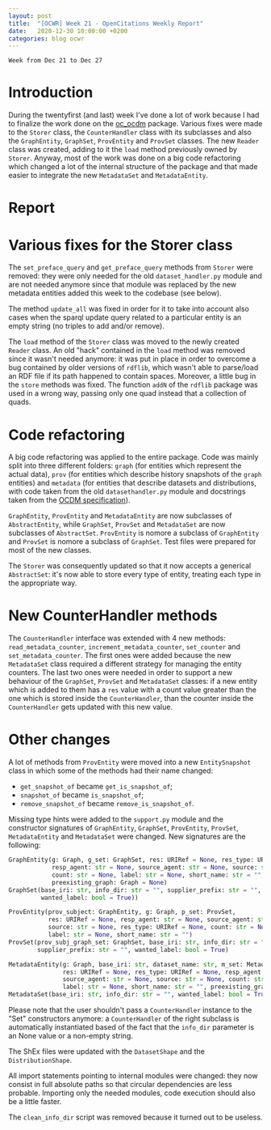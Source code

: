 ```yaml
---
layout: post
title:  "[OCWR] Week 21 - OpenCitations Weekly Report"
date:   2020-12-30 10:00:00 +0200
categories: blog ocwr
---
```

`Week from Dec 21 to Dec 27`

# Introduction
During the twentyfirst (and last) week I've done a lot of work because I had to finalize the work done on the
[oc_ocdm][oc_ocdm_github] package. Various fixes were made to the `Storer` class, the `CounterHandler` class with
its subclasses and also the `GraphEntity`, `GraphSet`, `ProvEntity` and `ProvSet` classes. The new `Reader` class
was created, adding to it the `load` method previously owned by `Storer`. Anyway, most of
the work was done on a big code refactoring which changed a lot of the internal structure of the package and that
made easier to integrate the new `MetadataSet` and `MetadataEntity`.

# Report

# Various fixes for the Storer class
The `set_preface_query` and `get_preface_query` methods from `Storer` were removed: they were only needed for the old
`dataset_handler.py` module and are not needed anymore since that module was replaced by the new metadata entities added
this week to the codebase (see below).

The method `update_all` was fixed in order for it to take into account also cases when the sparql update query related
to a particular entity is an empty string (no triples to add and/or remove).

The `load` method of the `Storer` class was moved to the newly created `Reader` class. An old "hack" contained in the `load`
method was removed since it wasn't needed anymore: it was put in place in order to overcome a bug contained by older versions of 
`rdflib`, which wasn't able to parse/load an RDF file if its path happened to contain spaces. Moreover, a little bug in the
`store` methods was fixed. The function `addN` of the `rdflib` package was used in a wrong way, passing only one quad
instead that a collection of quads.

# Code refactoring
A big code refactoring was applied to the entire package. Code was mainly split into three different folders: `graph` (for
entities which represent the actual data), `prov` (for entities which describe history snapshots of the `graph` entities)
and `metadata` (for entities that describe datasets and distributions, with code taken from the old `datasethandler.py` module
and docstrings taken from the [OCDM specification][ocdm-2.0.1]).

`GraphEntity`, `ProvEntity` and `MetadataEntity` are now subclasses of `AbstractEntity`, while `GraphSet`, `ProvSet` and 
`MetadataSet` are now subclasses of `AbstractSet`. `ProvEntity` is nomore a subclass of `GraphEntity` and `ProvSet` is nomore
a subclass of `GraphSet`. Test files were prepared for most of the new classes.

The `Storer` was consequently updated so that it now accepts a generical `AbstractSet`: it's now able to store every type of
entity, treating each type in the appropriate way.

# New CounterHandler methods
The `CounterHandler` interface was extended with 4 new methods: `read_metadata_counter`, `increment_metadata_counter`,
`set_counter` and `set_metadata_counter`. The first ones were added because the new `MetadataSet` class required a different
strategy for managing the entity counters. The last two ones were needed in order to support a new behaviour of the
`GraphSet`, `ProvSet` and `MetadataSet` classes: if a new entity which is added to them has a `res` value with a count
value greater than the one which is stored inside the `CounterHandler`, than the counter inside the `CounterHandler`
gets updated with this new value.

# Other changes
A lot of methods from `ProvEntity` were moved into a new `EntitySnapshot` class in which some of the methods had their
name changed:
  * `get_snapshot_of` became `get_is_snapshot_of`;
  * `snapshot_of` became `is_snapshot_of`;
  * `remove_snapshot_of` became `remove_is_snapshot_of`.

Missing type hints were added to the `support.py` module and the constructor signatures of `GraphEntity`, `GraphSet`, `ProvEntity`, 
`ProvSet`, `MetadataEntity` and `MetadataSet` were changed. New signatures are the following:
``` python
GraphEntity(g: Graph, g_set: GraphSet, res: URIRef = None, res_type: URIRef = None,
            resp_agent: str = None, source_agent: str = None, source: str = None,
            count: str = None, label: str = None, short_name: str = "",
            preexisting_graph: Graph = None)
GraphSet(base_iri: str, info_dir: str = "", supplier_prefix: str = "",
         wanted_label: bool = True))

ProvEntity(prov_subject: GraphEntity, g: Graph, p_set: ProvSet,
           res: URIRef = None, resp_agent: str = None, source_agent: str = None,
           source: str = None, res_type: URIRef = None, count: str = None,
           label: str = None, short_name: str = "")
ProvSet(prov_subj_graph_set: GraphSet, base_iri: str, info_dir: str = "",
        supplier_prefix: str = "", wanted_label: bool = True)

MetadataEntity(g: Graph, base_iri: str, dataset_name: str, m_set: MetadataSet,
               res: URIRef = None, res_type: URIRef = None, resp_agent: str = None,
               source_agent: str = None, source: str = None, count: str = None,
               label: str = None, short_name: str = "", preexisting_graph: Graph = None)
MetadataSet(base_iri: str, info_dir: str = "", wanted_label: bool = True)
```

Please note that the user shouldn't pass a `CounterHandler` instance to the "Set" constructors anymore: a `CounterHandler`
of the right subclass is automatically instantiated based of the fact that the `info_dir` parameter is an None value or
a non-empty string.

The ShEx files were updated with the `DatasetShape` and the `DistributionShape`.

All import statements pointing to internal modules were changed: they now consist in
full absolute paths so that circular dependencies are less probable. Importing only
the needed modules, code execution should also be a little faster.

The `clean_info_dir` script was removed because it turned out to be useless.

[oc_ocdm_github]:      https://github.com/opencitations/oc_ocdm
[ocdm-2.0.1]:          https://figshare.com/articles/Metadata_for_the_OpenCitations_Corpus/3443876
